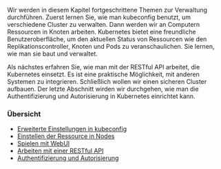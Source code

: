 Wir werden in diesem Kapitel fortgeschrittene Themen zur Verwaltung durchführen. Zuerst lernen Sie, wie man kubeconfig benutzt, um verschiedene Cluster zu verwalten. Dann werden wir an Computern Ressourcen in Knoten arbeiten. Kubernetes bietet eine freundliche Benutzeroberfläche, um den aktuellen Status von Ressourcen wie den Replikationscontroller, Knoten und Pods zu veranschaulichen. Sie lernen, wie man sie baut und verwaltet.

Als nächstes erfahren Sie, wie man mit der RESTful API arbeitet, die Kubernetes einsetzt. Es ist eine praktische Möglichkeit, mit anderen Systemen zu integrieren. Schließlich wollen wir einen sicheren Cluster aufbauen. Der letzte Abschnitt wirden wir durchgehen, wie man die Authentifizierung und Autorisierung in Kubernetes einrichtet kann.

### Übersicht

* [Erweiterte Einstellungen in kubeconfig](../kubernetes-adv-advanced-kubeconfig)
* [Einstellen der Ressource in Nodes](../kubernetes-adv-advanced-konfig-ressources-nodes)
* [Spielen mit WebUI](../kubernetes-adv-advanced-webui)
* [Arbeiten mit einer RESTful API](../kubernetes-adv-advanced-working-restful-api)
* [Authentifizierung und Autorisierung](../kubernetes-adv-advanced-auth-autorisierung)